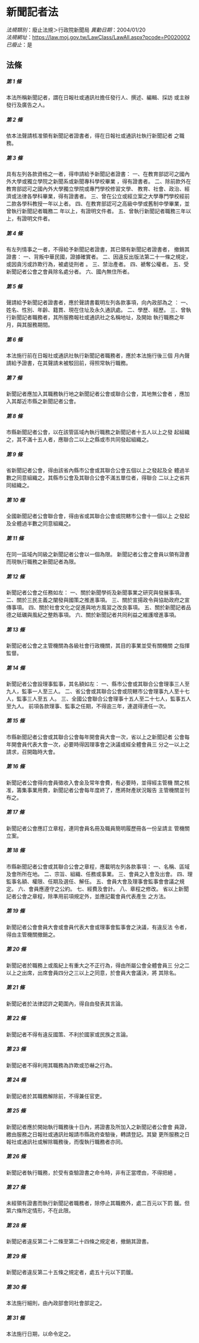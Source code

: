 # 新聞記者法

*法規類別*：廢止法規＞行政院新聞局
*異動日期*：2004/01/20  
*法規網址*：https://law.moj.gov.tw/LawClass/LawAll.aspx?pcode=P0020002
*已廢止*：是


## 法條
##### 第 1 條
本法所稱新聞記者，謂在日報社或通訊社擔任發行人、撰述、編輯、採訪
或主辦發行及廣告之人。


##### 第 2 條
依本法聲請核准領有新聞記者證書者，得在日報社或通訊社執行新聞記者
之職務。


##### 第 3 條
具有左列各款資格之一者，得申請給予新聞記者證書：
一、在教育部認可之國內外大學或獨立學院之新聞系或新聞專科學校畢業
    ，得有證書者。
二、除前款外在教育部認可之國內外大學獨立學院或專門學校修習文學、
    教育、社會、政治、經濟或法律各學科畢業，得有證書者。
三、曾在公立或經立案之大學專門學校經前二款各學科教授一年以上者。
四、在教育部認可之高級中學或舊制中學畢業，並曾執行新聞記者職務二
    年以上，有證明文件者。
五、曾執行新聞記者職務三年以上，有證明文件者。


##### 第 4 條
有左列情事之一者，不得給予新聞記者證書，其已領有新聞記者證書者，
撤銷其證書：
一、背叛中華民國，證據確實者。
二、因違反出版法第二十一條之規定，或因貪污或詐欺行為，被處徒刑者
    。
三、禁治產者。
四、褫奪公權者。
五、受新聞記者公會之會員除名處分者。
六、國內無住所者。


##### 第 5 條
聲請給予新聞記者證書者，應於聲請書載明左列各款事項，向內政部為之
：
一、姓名、性別、年齡、籍貫、現在住址及永久通訊處。
二、學歷、經歷。
三、曾執行新聞記者職務者，其所服務報社或通訊社之名稱地址，及開始
    執行職務之年月，與其服務期間。


##### 第 6 條
本法施行前在日報社或通訊社執行新聞記者職務者，應於本法施行後三個
月內聲請給予證書，在其聲請未被駁回前，得照常執行職務。


##### 第 7 條
新聞記者應加入其職務執行地之新聞記者公會或聯合公會，其地無公會者
，應加入其鄰近市縣之新聞記者公會。


##### 第 8 條
市縣新聞記者公會，以在該管區域內執行職務之新聞記者十五人以上之發
起組織之，其不滿十五人者，應聯合二以上之縣或市共同發起組織之。


##### 第 9 條
省新聞記者公會，得由該省內縣市公會或其聯合公會五個以上之發起及全
體過半數之同意組織之。其縣市公會及其聯合公會不滿五單位者，得聯合
二以上之省共同組織之。


##### 第 10 條
全國新聞記者公會聯合會，得由省或其聯合公會或院轄市公會十一個以上
之發起及全體過半數之同意組織之。


##### 第 11 條
在同一區域內同級之新聞記者公會以一個為限。
新聞記者公會之會員以領有證書而現執行職務之新聞記者為限。


##### 第 12 條
新聞記者公會之任務如左：
一、關於新聞學術及新聞事業之研究與發展事項。
二、關於三民主義之闡發與國策之推進事項。
三、關於宣揚政令與協助政府之宣傳事項。
四、關於社會文化之促進與地方風習之改良事項。
五、關於新聞記者品德之砥礪與風紀之整飭事項。
六、關於新聞記者共同利益之維護增進事項。


##### 第 13 條
新聞記者公會之主管機關為各級社會行政機關，其目的事業並受有關機關
之指揮監督。


##### 第 14 條
新聞記者公會設理事監事，其名額如左：
一、縣市公會或其聯合公會理事三人至九人，監事一人至三人。
二、省公會或其聯合公會或院轄市公會理事九人至十七人，監事三人至五
    人。
三、全國公會聯合公會理事十五人至二十七人，監事五人至九人。
前項各款理事、監事之任期，不得逾三年，連選得連任一次。


##### 第 15 條
市縣新聞記者公會或其聯合公會每年開會員大會一次，省以上之新聞記者
公會每年開會員代表大會一次，必要時得因理事會之決議或經全體會員三
分之一以上之請求，召開臨時大會。


##### 第 16 條
新聞記者公會得向會員徵收入會金及常年會費，有必要時，並得經主管機
關之核准，籌集事業用費，新聞記者公會每年度終了，應將財產狀況報告
主管機關並刊布之。


##### 第 17 條
新聞記者公會應訂立章程，連同會員名冊及職員簡明履歷冊各一份呈請主
管機關立案。


##### 第 18 條
市縣新聞記者公會或其聯合公會之章程，應載明左列各款事項：
一、名稱、區域及會所所在地。
二、宗旨、組織、任務或事業。
三、會員之入會及出會。
四、理監事名額、權限、任期及選任、解任。
五、會員大會及理事會監事會會議之規定。
六、會員應遵守之公約。
七、經費及會計。
八、章程之修改。
省以上新聞記者公會之章程，除準用前項規定外，並應記載會員代表產生
之方法。


##### 第 19 條
新聞記者公會會員大會或會員代表大會或理事會監事會之決議，有違反法
令者，得由主管機關撤銷之。


##### 第 20 條
新聞記者於職務上或風紀上有重大之不正行為，得由所屬公會全體會員三
分之二以上之出席，出席會員四分之三以上之同意，於會員大會議決，將
其除名。


##### 第 21 條
新聞記者於法律認許之範圍內，得自由發表其言論。


##### 第 22 條
新聞記者不得有違反國策、不利於國家或民族之言論。


##### 第 23 條
新聞記者不得利用其職務為詐欺或恐嚇之行為。


##### 第 24 條
新聞記者於其職務解除前，不得兼任官吏。


##### 第 25 條
新聞記者應於開始執行職務後十日內，將證書及所加入之新聞記者公會會
員證，繳由服務之日報社或通訊社報請市縣政府查驗後，轉請登記。其變
更所服務之日報社或通訊社或解除職務後，而復執行職務者亦同。


##### 第 26 條
新聞記者執行職務，於受有查驗證書之命令時，非有正當堙由，不得把絕
。


##### 第 27 條
未經領有證書而執行新聞記者職務者，除停止其職務外，處二百元以下罰
鍰。但第六條所定情形，不在此限。


##### 第 28 條
新聞記者違反第二十二條至第二十四條之規定者，撤銷其證書。


##### 第 29 條
新聞記者違反第二十五條之規定者，處五十元以下罰鍰。


##### 第 30 條
本法施行細則，由內政部會同社會部定之。


##### 第 31 條
本法施行日期，以命令定之。



